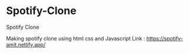 # Spotify-Clone
Spotify Clone
 
Making spotify clone using html css and Javascript
Link : https://spotify-amit.netlify.app/


 
